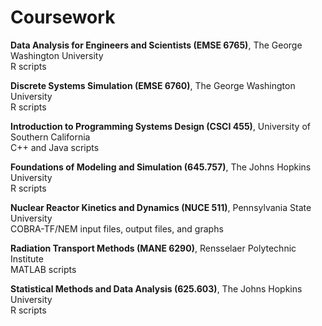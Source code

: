 # Coursework

**Data Analysis for Engineers and Scientists (EMSE 6765)**, The George Washington University  
R scripts

**Discrete Systems Simulation (EMSE 6760)**, The George Washington University  
R scripts

**Introduction to Programming Systems Design (CSCI 455)**, University of Southern California  
C++ and Java scripts

**Foundations of Modeling and Simulation (645.757)**, The Johns Hopkins University  
R scripts

**Nuclear Reactor Kinetics and Dynamics (NUCE 511)**, Pennsylvania State University  
COBRA-TF/NEM input files, output files, and graphs

**Radiation Transport Methods (MANE 6290)**, Rensselaer Polytechnic Institute  
MATLAB scripts

**Statistical Methods and Data Analysis (625.603)**, The Johns Hopkins University  
R scripts
